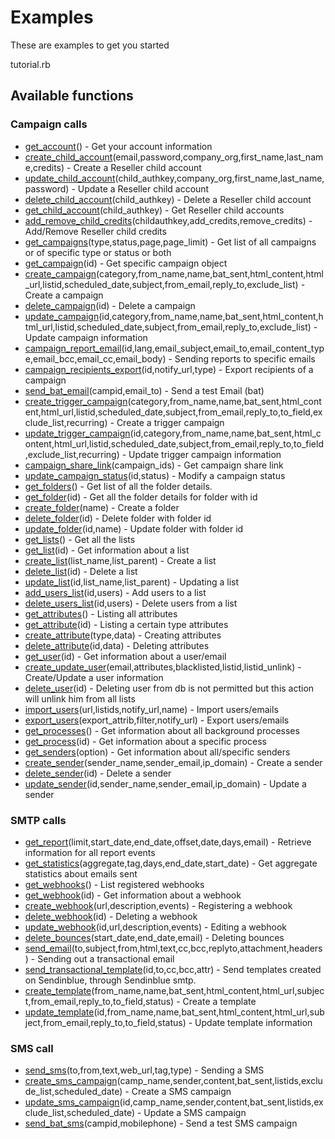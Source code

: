 # Examples

These are examples to get you started

tutorial.rb

## Available functions

### Campaign calls

 * [get_account](https://apidocs.sendinblue.com/account/)() - Get your account information
 * [create_child_account](https://apidocs.sendinblue.com/account/#2)(email,password,company_org,first_name,last_name,credits) - Create a Reseller child account
 * [update_child_account](https://apidocs.sendinblue.com/account/#3)(child_authkey,company_org,first_name,last_name,password) - Update a Reseller child account
 * [delete_child_account](https://apidocs.sendinblue.com/account/#4)(child_authkey) - Delete a Reseller child account
 * [get_child_account](https://apidocs.sendinblue.com/account/#5)(child_authkey) - Get Reseller child accounts
 * [add_remove_child_credits](https://apidocs.sendinblue.com/account/#6)(childauthkey,add_credits,remove_credits) - Add/Remove Reseller child credits
 * [get_campaigns](https://apidocs.sendinblue.com/campaign/#1)(type,status,page,page_limit) - Get list of all campaigns or of specific type or status or both
 * [get_campaign](https://apidocs.sendinblue.com/campaign/#1)(id) - Get specific campaign object
 * [create_campaign](https://apidocs.sendinblue.com/campaign/#2)(category,from_name,name,bat_sent,html_content,html_url,listid,scheduled_date,subject,from_email,reply_to,exclude_list) - Create a campaign
 * [delete_campaign](https://apidocs.sendinblue.com/campaign/#3)(id) - Delete a campaign
 * [update_campaign](https://apidocs.sendinblue.com/campaign/#4)(id,category,from_name,name,bat_sent,html_content,html_url,listid,scheduled_date,subject,from_email,reply_to,exclude_list) - Update campaign information
 * [campaign_report_email](https://apidocs.sendinblue.com/campaign/#5)(id,lang,email_subject,email_to,email_content_type,email_bcc,email_cc,email_body) - Sending reports to specific emails
 * [campaign_recipients_export](https://apidocs.sendinblue.com/campaign/#6)(id,notify_url,type) - Export recipients of a campaign
 * [send_bat_email](https://apidocs.sendinblue.com/campaign/#7)(campid,email_to) - Send a test Email (bat)
 * [create_trigger_campaign](https://apidocs.sendinblue.com/campaign/#8)(category,from_name,name,bat_sent,html_content,html_url,listid,scheduled_date,subject,from_email,reply_to,to_field,exclude_list,recurring) - Create a trigger campaign
 * [update_trigger_campaign](https://apidocs.sendinblue.com/campaign/#9)(id,category,from_name,name,bat_sent,html_content,html_url,listid,scheduled_date,subject,from_email,reply_to,to_field,exclude_list,recurring) - Update trigger campaign information
 * [campaign_share_link](https://apidocs.sendinblue.com/campaign/#10)(campaign_ids) - Get campaign share link
 * [update_campaign_status](https://apidocs.sendinblue.com/campaign/#11)(id,status) - Modify a campaign status
 * [get_folders](https://apidocs.sendinblue.com/folder/#1)() - Get list of all the folder details.
 * [get_folder](https://apidocs.sendinblue.com/folder/#2)(id) - Get all the folder details for folder with id <id>
 * [create_folder](https://apidocs.sendinblue.com/folder/#3)(name) - Create a folder
 * [delete_folder](https://apidocs.sendinblue.com/folder/#4)(id) - Delete folder with folder id <id>
 * [update_folder](https://apidocs.sendinblue.com/folder/#5)(id,name) - Update folder with folder id <id>
 * [get_lists](https://apidocs.sendinblue.com/list/#1)() - Get all the lists
 * [get_list](https://apidocs.sendinblue.com/list/#2)(id) - Get information about a list
 * [create_list](https://apidocs.sendinblue.com/list/#3)(list_name,list_parent) - Create a list
 * [delete_list](https://apidocs.sendinblue.com/list/#4)(id) - Delete a list
 * [update_list](https://apidocs.sendinblue.com/list/#5)(id,list_name,list_parent) - Updating a list
 * [add_users_list](https://apidocs.sendinblue.com/list/#6)(id,users) - Add users to a list
 * [delete_users_list](https://apidocs.sendinblue.com/list/#7)(id,users) - Delete users from a list
 * [get_attributes](https://apidocs.sendinblue.com/attribute/#1)() - Listing all attributes
 * [get_attribute](https://apidocs.sendinblue.com/attribute/#2)(id) - Listing a certain type attributes
 * [create_attribute](https://apidocs.sendinblue.com/attribute/#3)(type,data) - Creating attributes
 * [delete_attribute](https://apidocs.sendinblue.com/attribute/#4)(id,data) - Deleting attributes
 * [get_user](https://apidocs.sendinblue.com/user/#2)(id) - Get information about a user/email
 * [create_update_user](https://apidocs.sendinblue.com/user/#1)(email,attributes,blacklisted,listid,listid_unlink) - Create/Update a user information
 * [delete_user](https://apidocs.sendinblue.com/user/#4)(id) - Deleting user from db is not permitted but this action will unlink him from all lists
 * [import_users](https://apidocs.sendinblue.com/user/#5)(url,listids,notify_url,name) - Import users/emails
 * [export_users](https://apidocs.sendinblue.com/user/#6)(export_attrib,filter,notify_url) - Export users/emails
 * [get_processes](https://apidocs.sendinblue.com/process/#1)() - Get information about all background processes
 * [get_process](https://apidocs.sendinblue.com/process/#2)(id) - Get information about a specific process
 * [get_senders](https://apidocs.sendinblue.com/sender-management/#1)(option) - Get information about all/specific senders
 * [create_sender](https://apidocs.sendinblue.com/sender-management/#2)(sender_name,sender_email,ip_domain) - Create a sender
 * [delete_sender](https://apidocs.sendinblue.com/sender-management/#3)(id) - Delete a sender
 * [update_sender](https://apidocs.sendinblue.com/sender-management/#4)(id,sender_name,sender_email,ip_domain) - Update a sender
 
### SMTP calls

 * [get_report](https://apidocs.sendinblue.com/report/)(limit,start_date,end_date,offset,date,days,email) - Retrieve information for all report events
 * [get_statistics](https://apidocs.sendinblue.com/statistics/)(aggregate,tag,days,end_date,start_date) - Get aggregate statistics about emails sent
 * [get_webhooks](https://apidocs.sendinblue.com/webhooks/#1)() - List registered webhooks
 * [get_webhook](https://apidocs.sendinblue.com/webhooks/#2)(id) - Get information about a webhook
 * [create_webhook](https://apidocs.sendinblue.com/webhooks/#3)(url,description,events) - Registering a webhook
 * [delete_webhook](https://apidocs.sendinblue.com/webhooks/#5)(id) - Deleting a webhook
 * [update_webhook](https://apidocs.sendinblue.com/webhooks/#4)(id,url,description,events) - Editing a webhook
 * [delete_bounces](https://apidocs.sendinblue.com/bounces/)(start_date,end_date,email) - Deleting bounces
 * [send_email](https://apidocs.sendinblue.com/tutorial-sending-transactional-email/)(to,subject,from,html,text,cc,bcc,replyto,attachment,headers) - Sending out a transactional email
 * [send_transactional_template](https://apidocs.sendinblue.com/template/)(id,to,cc,bcc,attr) - Send templates created on Sendinblue, through Sendinblue smtp.
 * [create_template](https://apidocs.sendinblue.com/template/#2)(from_name,name,bat_sent,html_content,html_url,subject,from_email,reply_to,to_field,status) - Create a template 
 * [update_template](https://apidocs.sendinblue.com/template/#3)(id,from_name,name,bat_sent,html_content,html_url,subject,from_email,reply_to,to_field,status) - Update template information

### SMS call

 * [send_sms](https://apidocs.sendinblue.com/sms/)(to,from,text,web_url,tag,type) - Sending a SMS
 * [create_sms_campaign](https://apidocs.sendinblue.com/mailin-sms/#2)(camp_name,sender,content,bat_sent,listids,exclude_list,scheduled_date) - Create a SMS campaign
 * [update_sms_campaign](https://apidocs.sendinblue.com/mailin-sms/#3)(id,camp_name,sender,content,bat_sent,listids,exclude_list,scheduled_date) - Update a SMS campaign
 * [send_bat_sms](https://apidocs.sendinblue.com/mailin-sms/#4)(campid,mobilephone) - Send a test SMS campaign
